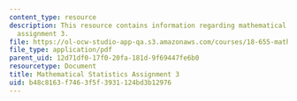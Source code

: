 ```yaml
---
content_type: resource
description: This resource contains information regarding mathematical statistics,
  assignment 3.
file: https://ol-ocw-studio-app-qa.s3.amazonaws.com/courses/18-655-mathematical-statistics-spring-2016/b48c8163f7463f5f3931124bd3b12976_MIT18_655S16_ProblemSet_3.pdf
file_type: application/pdf
parent_uid: 12d71df0-17f0-20fa-181d-9f69447fe6b0
resourcetype: Document
title: Mathematical Statistics Assignment 3
uid: b48c8163-f746-3f5f-3931-124bd3b12976
---
```

